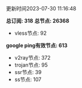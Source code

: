 更新时间2023-07-30 11:16:48

**总订阅: 318**
**总节点: 26368**
- vless节点: 92

**google ping有效节点: 613**
- v2ray节点: 372
- trojan节点: 95
- ssr节点: 39
- ss节点: 107
